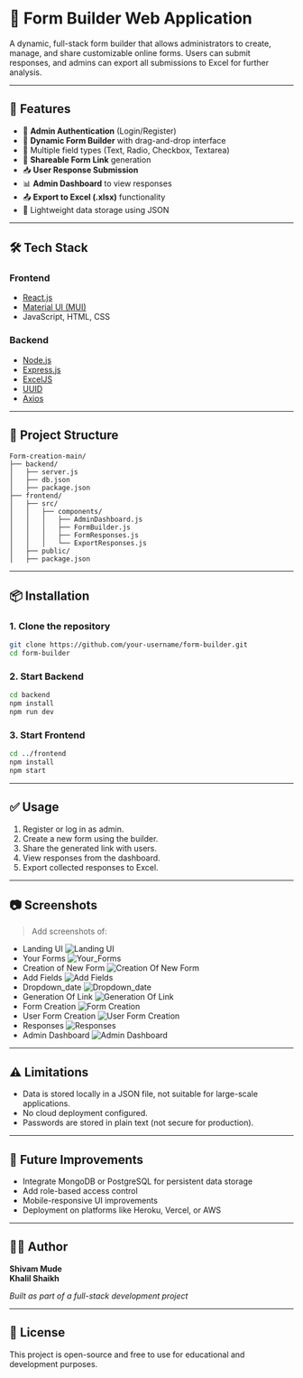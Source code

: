 # 📝 Form Builder Web Application

A dynamic, full-stack form builder that allows administrators to create, manage, and share customizable online forms. Users can submit responses, and admins can export all submissions to Excel for further analysis.

---

## 🚀 Features

- 🔐 **Admin Authentication** (Login/Register)
- 🧩 **Dynamic Form Builder** with drag-and-drop interface
- 📄 Multiple field types (Text, Radio, Checkbox, Textarea)
- 🔗 **Shareable Form Link** generation
- 📥 **User Response Submission**
- 📊 **Admin Dashboard** to view responses
- 📤 **Export to Excel (.xlsx)** functionality
- 📁 Lightweight data storage using JSON

---

## 🛠️ Tech Stack

### Frontend
- [React.js](https://reactjs.org)
- [Material UI (MUI)](https://mui.com)
- JavaScript, HTML, CSS

### Backend
- [Node.js](https://nodejs.org)
- [Express.js](https://expressjs.com)
- [ExcelJS](https://www.npmjs.com/package/exceljs)
- [UUID](https://www.npmjs.com/package/uuid)
- [Axios](https://axios-http.com)

---

## 📂 Project Structure

```
Form-creation-main/
├── backend/
│   ├── server.js
│   ├── db.json
│   ├── package.json
├── frontend/
│   ├── src/
│   │   ├── components/
│   │   │   ├── AdminDashboard.js
│   │   │   ├── FormBuilder.js
│   │   │   ├── FormResponses.js
│   │   │   └── ExportResponses.js
│   ├── public/
│   ├── package.json
```

---

## 📦 Installation

### 1. Clone the repository
```bash
git clone https://github.com/your-username/form-builder.git
cd form-builder
```

### 2. Start Backend
```bash
cd backend
npm install
npm run dev
```

### 3. Start Frontend
```bash
cd ../frontend
npm install
npm start
```

---

## ✅ Usage

1. Register or log in as admin.
2. Create a new form using the builder.
3. Share the generated link with users.
4. View responses from the dashboard.
5. Export collected responses to Excel.

---

## 📷 Screenshots

> Add screenshots of:
- Landing UI
  ![Landing UI](https://github.com/shivammude/Form-Builder/blob/master/Landing%20UI.png)
- Your Forms
  ![Your_Forms](https://github.com/shivammude/Form-Builder/blob/master/Your%20Forms.png)
- Creation of New Form
  ![Creation Of New Form](https://github.com/shivammude/Form-Builder/blob/master/Creation%20Of%20New%20Form.png)
- Add Fields
  ![Add Fields](https://github.com/shivammude/Form-Builder/blob/master/Add%20Fields.png) 
- Dropdown_date
  ![Dropdown_date](https://github.com/shivammude/Form-Builder/blob/master/Dropdown_date.png)
- Generation Of Link
  ![Generation Of Link](https://github.com/shivammude/Form-Builder/blob/master/Generation%20Of%20Link.png)
- Form Creation
  ![Form Creation](https://github.com/shivammude/Form-Builder/blob/master/Form%20creation.png)
- User Form Creation
  ![User Form Creation](https://github.com/shivammude/Form-Builder/blob/master/UserFormCreation.png)
- Responses
  ![Responses](https://github.com/shivammude/Form-Builder/blob/master/Responses.png)
- Admin Dashboard
  ![Admin Dashboard](https://github.com/shivammude/Form-Builder/blob/master/AdminDashboard.png)
---

## ⚠️ Limitations

- Data is stored locally in a JSON file, not suitable for large-scale applications.
- No cloud deployment configured.
- Passwords are stored in plain text (not secure for production).

---

## 📌 Future Improvements

- Integrate MongoDB or PostgreSQL for persistent data storage
- Add role-based access control
- Mobile-responsive UI improvements
- Deployment on platforms like Heroku, Vercel, or AWS

---

## 🧑‍💻 Author

**Shivam Mude**  
**Khalil Shaikh**

*Built as part of a full-stack development project*

---

## 📃 License

This project is open-source and free to use for educational and development purposes.


